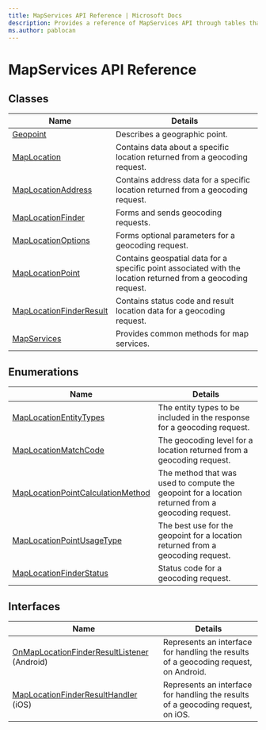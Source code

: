 ```yaml
---
title: MapServices API Reference | Microsoft Docs
description: Provides a reference of MapServices API through tables that outline details for various classes, enumerations, and interfaces.
ms.author: pablocan
---
```


# MapServices API Reference

## Classes 

Name                                                        | Details
----------------------------------------------------------- | ------------------------------------------------------
[Geopoint](../map-control-api/Geopoint-class.md)            | Describes a geographic point.
[MapLocation](MapLocation-class.md)                         | Contains data about a specific location returned from a geocoding request.
[MapLocationAddress](MapLocationAddress-class.md)           | Contains address data for a specific location returned from a geocoding request.
[MapLocationFinder](MapLocationFinder-class.md)             | Forms and sends geocoding requests.
[MapLocationOptions](MapLocationOptions-class.md)           | Forms optional parameters for a geocoding request.
[MapLocationPoint](MapLocationPoint-class.md)               | Contains geospatial data for a specific point associated with the location returned from a geocoding request.
[MapLocationFinderResult](MapLocationFinderResult-class.md) | Contains status code and result location data for a geocoding request.
[MapServices](MapServices-class.md)                         | Provides common methods for map services.

## Enumerations

Name                                                                                  | Details
------------------------------------------------------------------------------------- | ------------------------------------------------------
[MapLocationEntityTypes](MapLocationEntityTypes-enumeration.md)                       | The entity types to be included in the response for a geocoding request.
[MapLocationMatchCode](MapLocationMatchCode-enumeration.md)                           | The geocoding level for a location returned from a geocoding request.
[MapLocationPointCalculationMethod](MapLocationPointCalculationMethod-enumeration.md) | The method that was used to compute the geopoint for a location returned from a geocoding request.
[MapLocationPointUsageType](MapLocationPointUsageType-enumeration.md)                 | The best use for the geopoint for a location returned from a geocoding request.
[MapLocationFinderStatus](MapLocationFinderStatus-enumeration.md)                     | Status code for a geocoding request.

## Interfaces

Name                                                                                                  | Details
----------------------------------------------------------------------------------------------------- | ------------------------------------------------------
[OnMapLocationFinderResultListener](Android/OnMapLocationFinderResultListener-interface.md) (Android) | Represents an interface for handling the results of a geocoding request, on Android.
[MapLocationFinderResultHandler](iOS/MapLocationFinderResultHandler-interface.md) (iOS)               | Represents an interface for handling the results of a geocoding request, on iOS.
